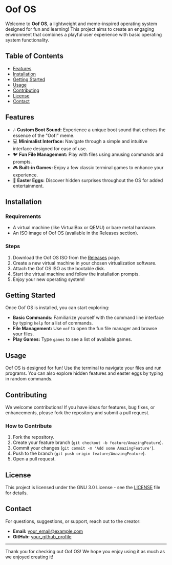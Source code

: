 # Oof OS

Welcome to **Oof OS**, a lightweight and meme-inspired operating system designed for fun and learning! This project aims to create an engaging environment that combines a playful user experience with basic operating system functionality.

## Table of Contents

- [Features](#features)
- [Installation](#installation)
- [Getting Started](#getting-started)
- [Usage](#usage)
- [Contributing](#contributing)
- [License](#license)
- [Contact](#contact)

## Features

- 🎶 **Custom Boot Sound:** Experience a unique boot sound that echoes the essence of the "Oof!" meme.
- 💻 **Minimalist Interface:** Navigate through a simple and intuitive interface designed for ease of use.
- 🐦 **Fun File Management:** Play with files using amusing commands and prompts.
- 🎮 **Built-in Games:** Enjoy a few classic terminal games to enhance your experience.
- 🎉 **Easter Eggs:** Discover hidden surprises throughout the OS for added entertainment.

## Installation

### Requirements

- A virtual machine (like VirtualBox or QEMU) or bare metal hardware.
- An ISO image of Oof OS (available in the Releases section).

### Steps

1. Download the Oof OS ISO from the [Releases](#) page.
2. Create a new virtual machine in your chosen virtualization software.
3. Attach the Oof OS ISO as the bootable disk.
4. Start the virtual machine and follow the installation prompts.
5. Enjoy your new operating system!

## Getting Started

Once Oof OS is installed, you can start exploring:

- **Basic Commands:** Familiarize yourself with the command line interface by typing `help` for a list of commands.
- **File Management:** Use `oof` to open the fun file manager and browse your files.
- **Play Games:** Type `games` to see a list of available games.

## Usage

Oof OS is designed for fun! Use the terminal to navigate your files and run programs. You can also explore hidden features and easter eggs by typing in random commands.

## Contributing

We welcome contributions! If you have ideas for features, bug fixes, or enhancements, please fork the repository and submit a pull request.

### How to Contribute

1. Fork the repository.
2. Create your feature branch (`git checkout -b feature/AmazingFeature`).
3. Commit your changes (`git commit -m 'Add some AmazingFeature'`).
4. Push to the branch (`git push origin feature/AmazingFeature`).
5. Open a pull request.

## License

This project is licensed under the GNU 3.0 License - see the [LICENSE](LICENSE) file for details.

## Contact

For questions, suggestions, or support, reach out to the creator:

- **Email:** [your_email@example.com](mailto:your_email@example.com)
- **GitHub:** [your_github_profile](https://github.com/your_github_profile)

---

Thank you for checking out Oof OS! We hope you enjoy using it as much as we enjoyed creating it!
